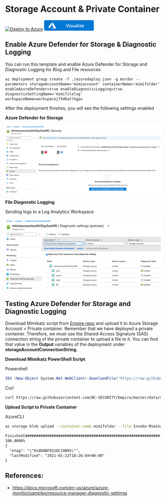 # Storage Account & Private Container

[![Deploy to Azure](https://aka.ms/deploytoazurebutton)](https://portal.azure.com/#create/Microsoft.Template/uri/https%3A%2F%2Fraw.githubusercontent.com%2FOTRF%2FBlacksmith%2Fmaster%2Ftemplates%2Fazure%2FStorage-Account-Private-Container%2Fazuredeploy.json) [![Visualize](https://raw.githubusercontent.com/Azure/azure-quickstart-templates/master/1-CONTRIBUTION-GUIDE/images/visualizebutton.png)](http://armviz.io/#/?load=https%3A%2F%2Fraw.githubusercontent.com%2FOTRF%2FBlacksmith%2Fmaster%2Ftemplates%2Fazure%2FStorage-Account-Private-Container%2Fazuredeploy.json)

## Enable Azure Defender for Storage & Diagnostic Logging

You can run this template and enable Azure Defender for Storage and Diagnostic Logging for Blog and File resources

```
az deployment group create -f ./azuredeploy.json -g mordor --parameters storageAccountName='mimiaccount' containerName='mimifolder' enableAzureDefender=true enableDiagnosticLogging=true diagnosticSettingName='mimifilelog' workspaceName=workspacej7546atlkgpu
```

After the deployment finishes, you will see the following settings enabled

**Azure Defender for Storage**

![](images/AzureDefenderStorage.png)

**File Diagnostic Logging**

Sending logs to a Log Analytics Workspace

![](images/DiagnosticLogging.png)

## Testing Azure Defender for Storage and Diagnostic Logging

Download Mimikatz script from [Empire repo](https://github.com/BC-SECURITY/Empire) and upload it to Azure Storage Account > Private container. Remember that we have deployed a private container.
Therefore, we must use the Shared Access Signature (SAS) connection string of the private container to upload a file to it. You can find that value in the **Output** variables of the deployment under **storageAccountConnectionString**.

**Download Mimikatz PowerShell Script**

Powershell

```PowerShell
IEX (New-Object System.Net.WebClient).DownloadFile("https://raw.githubusercontent.com/BC-SECURITY/Empire/master/data/module_source/credentials/Invoke-Mimikatz.ps1", "C:\ProgramData\Invoke-Mimikatz.ps1")
```

Curl

```bash
curl https://raw.githubusercontent.com/BC-SECURITY/Empire/master/data/module_source/credentials/Invoke-Mimikatz.ps1 -o Invoke-Mimikatz.ps1
```

**Upload Script to Private Container**

AzureCLI

```bash
az storage blob upload --container-name mimifolder --file Invoke-Mimikatz.ps1 --name Invoke-Mimikatz.ps1 --connection-string 'DefaultEndpointsProtocol=https;AccountName=mimiaccountXXXXXXX==;EndpointSuffix=core.windows.net'
```

```
Finished[#############################################################]  100.0000%
{
  "etag": "\"0x8D8BF032DC19B85\"",
  "lastModified": "2021-01-22T18:26:04+00:00"
}
```

## References:

* https://docs.microsoft.com/en-us/azure/azure-monitor/samples/resource-manager-diagnostic-settings
